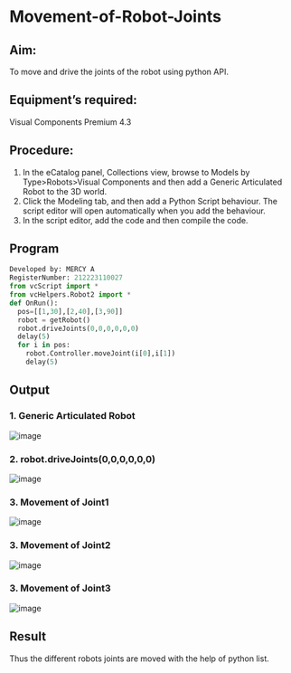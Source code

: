 # Movement-of-Robot-Joints
## Aim:  
To move and drive the joints of the robot using python API.

## Equipment’s required:

Visual Components Premium 4.3

## Procedure:

1. 	In the eCatalog panel, Collections view, browse to Models by Type>Robots>Visual Components and then add a Generic Articulated Robot to the 3D world.
2. 	Click the Modeling tab, and then add a Python Script behaviour. The script editor will open automatically when you add the behaviour.
3. 	In the script editor, add the code and then compile the code.

## Program
```python
Developed by: MERCY A
RegisterNumber: 212223110027
from vcScript import *
from vcHelpers.Robot2 import *
def OnRun():
  pos=[[1,30],[2,40],[3,90]]
  robot = getRobot()
  robot.driveJoints(0,0,0,0,0,0)
  delay(5)
  for i in pos:
    robot.Controller.moveJoint(i[0],i[1])
    delay(5)

```
## Output
### 1. Generic Articulated Robot

![image](https://github.com/mercyarulappan/Movement-of-Robot-Joints/assets/149233730/19865e92-3b12-4dfd-a93a-bd24571e0b37)

### 2. robot.driveJoints(0,0,0,0,0,0)

![image](https://github.com/mercyarulappan/Movement-of-Robot-Joints/assets/149233730/0a2b9cd9-f88d-4de7-a9fe-82a2b06408ac)

### 3. Movement of Joint1

![image](https://github.com/mercyarulappan/Movement-of-Robot-Joints/assets/149233730/19c8e29b-2528-4e9f-8778-da739c42b87a)

### 3. Movement of Joint2

![image](https://github.com/mercyarulappan/Movement-of-Robot-Joints/assets/149233730/2760a4d0-3b3c-45b3-a28c-b6c32fc9163c)

### 3. Movement of Joint3

![image](https://github.com/mercyarulappan/Movement-of-Robot-Joints/assets/149233730/062498a6-db7a-48da-8f17-1e379fc0960a)

## Result 
Thus the different robots joints are moved with the help of python list.


